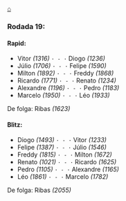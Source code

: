 [⌂](https://grupo-de-xadrez.github.io/)

### Rodada 19:

#### Rapid:

* Vitor *(1316)* `· - ·` Diogo *(1236)*  
* Júlio *(1706)* `· - ·` Felipe *(1590)*  
* Milton *(1892)* `· - ·` Freddy *(1868)*  
* Ricardo *(1771)* `· - ·` Renato *(1234)*  
* Alexandre *(1196)* `· - ·` Pedro *(1183)*  
* Marcelo *(1950)* `· - ·` Léo *(1933)*  

De folga: Ribas *(1623)*

#### Blitz:

* Diogo *(1493)* `· - ·` Vitor *(1233)*  
* Felipe *(1387)* `· - ·` Júlio *(1546)*  
* Freddy *(1815)* `· - ·` Milton *(1672)*  
* Renato *(1021)* `· - ·` Ricardo *(1625)*  
* Pedro *(1105)* `· - ·` Alexandre *(1165)*  
* Léo *(1861)* `· - ·` Marcelo *(1782)*  

De folga: Ribas *(2055)*

